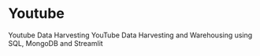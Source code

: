 # Youtube
Youtube Data Harvesting
YouTube Data Harvesting and Warehousing using SQL, MongoDB and Streamlit
